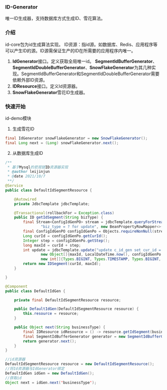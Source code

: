 ### ID-Generator
唯一ID生成器，支持数据库方式生成ID、雪花算法。
### 介绍
id-core包为id生成算法实现。
ID资源：指id源。如数据库、Redis、应用程序等可以产生ID的源。ID源需保证生产的ID在所需要的应用程序内唯一。
1. **IdGenerator**接口。定义获取全局唯一id。
**SegmentIdBufferGenerator**、**SegmentIdDoubleBufferGenerator**、**SnowFlakeGenerator**为其几种实现。SegmentIdBufferGenerator和SegmentIdDoubleBufferGenerator需要依赖外部ID资源。
2. **IDResource**接口。定义Id资源器。
3. **SnowFlakeGenerator**雪花ID生成器。
### 快速开始
id-demo模块
1. 生成雪花ID
```java
final IdGenerator snowFlakeGenerator = new SnowFlakeGenerator();
final Long next = (Long) snowFlakeGenerator.next();
```
2. 从数据库生成ID
```java
/**
 * 基于Mysql的悲观锁ID资源器实现
 * @author leijinjun
 * @date 2021/10/7
 **/
@Service
public class DefaultIdSegmentResource {

    @Autowired
    private JdbcTemplate jdbcTemplate;

    @Transactional(rollbackFor = Exception.class)
    public ID getIdSegment(String bizType) {
        final Stream<ConfigIdGenPO> stream = jdbcTemplate.queryForStream("select id,cur_id,step,`version` from c_id_gen where " +
                "biz_type = ? for update", new BeanPropertyRowMapper<>(ConfigIdGenPO.class), bizType);
        final ConfigIdGenPO configIdGenPo = Objects.requireNonNull(stream.findFirst().orElse(null), "configIdGenPO is null");
        Long curId = configIdGenPo.getCurId();
        Integer step = configIdGenPo.getStep();
        long maxId = curId + step;
        int update = jdbcTemplate.update("update c_id_gen set cur_id = ? , update_at = ? , version = version+1 where id = ? and version = ?",
                new Object[]{maxId, LocalDateTime.now(), configIdGenPo.getId(), configIdGenPo.getVersion()},
                new int[]{Types.BIGINT, Types.TIMESTAMP, Types.BIGINT, Types.BIGINT});
        return new IDSegment(curId, maxId);
    }

}

@Component
public class DefaultIdGen {

    private final DefaultIdSegmentResource resource;

    public DefaultIdGen(DefaultIdSegmentResource resource) {
        this.resource = resource;
    }

    public Object next(String businessType) {
        final IDResource idResource = () -> resource.getIdSegment(businessType);
        final SegmentIdBufferGenerator generator = new SegmentIdBufferGenerator(idResource);
        return generator.next();
    }
}

//id资源器
DefaultIdSegmentResource resource = new DefaultIdSegmentResource();
//将Id资源器与IdGenerator绑定
DefaultIdGen idGen = new DefaultIdGen();
//获取id
Object next = idGen.next('businessType');
```
